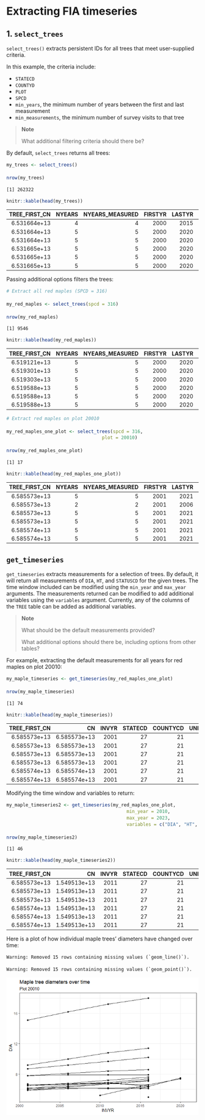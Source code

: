# Extracting FIA timeseries

## 1. `select_trees`

`select_trees()` extracts persistent IDs for all trees that meet
user-supplied criteria.

In this example, the criteria include:

- `STATECD`
- `COUNTYD`
- `PLOT`
- `SPCD`
- `min_years`, the minimum number of years between the first and last
  measurement
- `min_measurements`, the minimum number of survey visits to that tree

<div>

> **Note**
>
> What additional filtering criteria should there be?

</div>

By default, `select_trees` returns all trees:

``` r
my_trees <- select_trees()

nrow(my_trees)
```

    [1] 262322

``` r
knitr::kable(head(my_trees))
```

| TREE_FIRST_CN | NYEARS | NYEARS_MEASURED | FIRSTYR | LASTYR | SPCD |  PLOT | STATECD | COUNTYCD |
|--------------:|-------:|----------------:|--------:|-------:|-----:|------:|--------:|---------:|
|  6.531664e+13 |      4 |               4 |    2000 |   2015 |  313 | 20025 |      27 |      101 |
|  6.531664e+13 |      5 |               5 |    2000 |   2020 |  313 | 20025 |      27 |      101 |
|  6.531664e+13 |      5 |               5 |    2000 |   2020 |  462 | 20025 |      27 |      101 |
|  6.531665e+13 |      5 |               5 |    2000 |   2020 |  544 | 20025 |      27 |      101 |
|  6.531665e+13 |      5 |               5 |    2000 |   2020 |  823 | 20025 |      27 |      101 |
|  6.531665e+13 |      5 |               5 |    2000 |   2020 |  462 | 20025 |      27 |      101 |

Passing additional options filters the trees:

``` r
# Extract all red maples (SPCD = 316)

my_red_maples <- select_trees(spcd = 316)

nrow(my_red_maples)
```

    [1] 9546

``` r
knitr::kable(head(my_red_maples))
```

| TREE_FIRST_CN | NYEARS | NYEARS_MEASURED | FIRSTYR | LASTYR | SPCD |  PLOT | STATECD | COUNTYCD |
|--------------:|-------:|----------------:|--------:|-------:|-----:|------:|--------:|---------:|
|  6.519121e+13 |      5 |               5 |    2000 |   2020 |  316 | 20138 |      27 |        1 |
|  6.519301e+13 |      5 |               5 |    2000 |   2020 |  316 | 20151 |      27 |        1 |
|  6.519303e+13 |      5 |               5 |    2000 |   2020 |  316 | 20151 |      27 |        1 |
|  6.519588e+13 |      5 |               5 |    2000 |   2020 |  316 | 20174 |      27 |        1 |
|  6.519588e+13 |      5 |               5 |    2000 |   2020 |  316 | 20174 |      27 |        1 |
|  6.519588e+13 |      5 |               5 |    2000 |   2020 |  316 | 20174 |      27 |        1 |

``` r
# Extract red maples on plot 20010

my_red_maples_one_plot <- select_trees(spcd = 316,
                                   plot = 20010)

nrow(my_red_maples_one_plot)
```

    [1] 17

``` r
knitr::kable(head(my_red_maples_one_plot))
```

| TREE_FIRST_CN | NYEARS | NYEARS_MEASURED | FIRSTYR | LASTYR | SPCD |  PLOT | STATECD | COUNTYCD |
|--------------:|-------:|----------------:|--------:|-------:|-----:|------:|--------:|---------:|
|  6.585573e+13 |      5 |               5 |    2001 |   2021 |  316 | 20010 |      27 |       21 |
|  6.585573e+13 |      2 |               2 |    2001 |   2006 |  316 | 20010 |      27 |       21 |
|  6.585573e+13 |      5 |               5 |    2001 |   2021 |  316 | 20010 |      27 |       21 |
|  6.585573e+13 |      5 |               5 |    2001 |   2021 |  316 | 20010 |      27 |       21 |
|  6.585574e+13 |      5 |               5 |    2001 |   2021 |  316 | 20010 |      27 |       21 |
|  6.585574e+13 |      5 |               5 |    2001 |   2021 |  316 | 20010 |      27 |       21 |

## `get_timeseries`

`get_timeseries` extracts measurements for a selection of trees. By
default, it will return all measurements of `DIA`, `HT`, and `STATUSCD`
for the given trees. The time window included can be modified using the
`min_year` and `max_year` arguments. The measurements returned can be
modified to add additional variables using the `variables` argument.
Currently, any of the columns of the `TREE` table can be added as
additional variables.

<div>

> **Note**
>
> What should be the default measurements provided?
>
> What additional options should there be, including options from other
> tables?

</div>

For example, extracting the default measurements for all years for red
maples on plot 20010:

``` r
my_maple_timeseries <- get_timeseries(my_red_maples_one_plot)

nrow(my_maple_timeseries)
```

    [1] 74

``` r
knitr::kable(head(my_maple_timeseries))
```

| TREE_FIRST_CN |           CN | INVYR | STATECD | COUNTYCD | UNITCD |  PLOT | SUBP | TREE |  DIA |  HT | STATUSCD |
|--------------:|-------------:|------:|--------:|---------:|-------:|------:|-----:|-----:|-----:|----:|---------:|
|  6.585573e+13 | 6.585573e+13 |  2001 |      27 |       21 |      2 | 20010 |    1 |    1 | 15.1 |  58 |        1 |
|  6.585573e+13 | 6.585573e+13 |  2001 |      27 |       21 |      2 | 20010 |    1 |    2 |  6.7 |  32 |        1 |
|  6.585573e+13 | 6.585573e+13 |  2001 |      27 |       21 |      2 | 20010 |    1 |    3 |  7.8 |  44 |        1 |
|  6.585573e+13 | 6.585573e+13 |  2001 |      27 |       21 |      2 | 20010 |    1 |    4 |  6.5 |  47 |        1 |
|  6.585574e+13 | 6.585574e+13 |  2001 |      27 |       21 |      2 | 20010 |    1 |    5 |  6.2 |  42 |        2 |
|  6.585574e+13 | 6.585574e+13 |  2001 |      27 |       21 |      2 | 20010 |    1 |    6 |  6.0 |  44 |        1 |

Modifying the time window and variables to return:

``` r
my_maple_timeseries2 <- get_timeseries(my_red_maples_one_plot,
                                            min_year = 2010,
                                            max_year = 2023,
                                            variables = c("DIA", "HT", "ACTUALHT"))

nrow(my_maple_timeseries2)
```

    [1] 46

``` r
knitr::kable(head(my_maple_timeseries2))
```

| TREE_FIRST_CN |           CN | INVYR | STATECD | COUNTYCD | UNITCD |  PLOT | SUBP | TREE |  DIA |  HT | ACTUALHT |
|--------------:|-------------:|------:|--------:|---------:|-------:|------:|-----:|-----:|-----:|----:|---------:|
|  6.585573e+13 | 1.549513e+13 |  2011 |      27 |       21 |      2 | 20010 |    1 |    1 | 17.2 |  60 |       60 |
|  6.585573e+13 | 1.549513e+13 |  2011 |      27 |       21 |      2 | 20010 |    1 |    3 |  8.4 |  56 |       56 |
|  6.585573e+13 | 1.549513e+13 |  2011 |      27 |       21 |      2 | 20010 |    1 |    4 |  6.9 |  54 |       54 |
|  6.585574e+13 | 1.549513e+13 |  2011 |      27 |       21 |      2 | 20010 |    1 |    5 |  6.1 |  42 |       11 |
|  6.585574e+13 | 1.549513e+13 |  2011 |      27 |       21 |      2 | 20010 |    1 |    6 |  6.8 |  58 |       58 |
|  6.585574e+13 | 1.549513e+13 |  2011 |      27 |       21 |      2 | 20010 |    1 |    7 |  6.7 |  58 |       58 |

Here is a plot of how individual maple trees’ diameters have changed
over time:

    Warning: Removed 15 rows containing missing values (`geom_line()`).

    Warning: Removed 15 rows containing missing values (`geom_point()`).

<img src="fia_demo_files/figure-commonmark/fig-mapledia-1.png"
id="fig-mapledia"
alt="Figure 1: Diameters of red maple trees on plot 20010 over time. Individual lines represent individual trees." />
